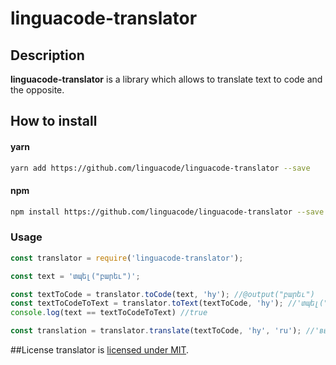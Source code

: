 # linguacode-translator

## Description
**linguacode-translator** is a library which allows to translate text to code and the opposite.

## How to install

#### yarn
```sh
yarn add https://github.com/linguacode/linguacode-translator --save
```
#### npm
```sh
npm install https://github.com/linguacode/linguacode-translator --save
```

### Usage

```javascript
const translator = require('linguacode-translator');

const text = 'տպել("բարեւ")';

const textToCode = translator.toCode(text, 'hy'); //@output("բարեւ")
const textToCodeToText = translator.toText(textToCode, 'hy'); //'տպել("բարեւ")'
console.log(text == textToCodeToText) //true

const translation = translator.translate(textToCode, 'hy', 'ru'); //'вывести("բարեւ")'

```

##License
translator is [licensed under MIT](https://github.com/otanim/translator/blob/master/LICENSE).
